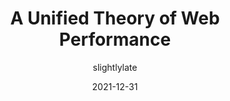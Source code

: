 ---
author: slightlylate
date: 2021-12-31
permalink: false
publisher: perfplanet
tags:
  - performance
target_url: https://calendar.perfplanet.com/2021/a-unified-theory-of-web-performance/
title: A Unified Theory of Web Performance
---